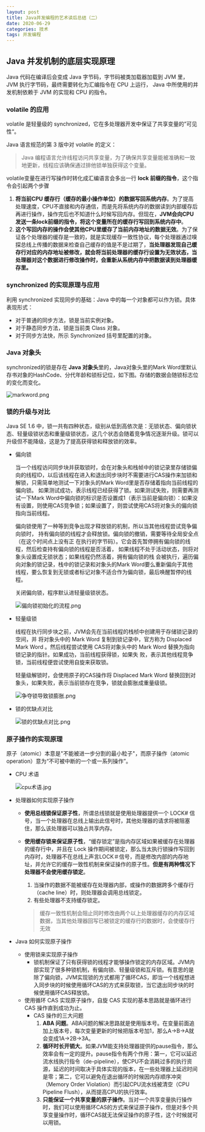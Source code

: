 ```yaml
---
layout: post
title: Java并发编程的艺术读后总结（二）
date: 2020-06-29
categories: 技术
tags: 并发编程
---
```


## Java 并发机制的底层实现原理

Java 代码在编译后会变成 Java 字节码，字节码被类加载器加载到 JVM 里，JVM 执行字节码，最终需要转化为汇编指令在 CPU 上运行， Java 中所使用的并发机制依赖于 JVM 的实现和 CPU 的指令。

### volatile 的应用

volatile 是轻量级的 synchronized，它在多处理器开发中保证了共享变量的”可见性“。

Java 语言规范的第 3 版中对 volatile 的定义：

>  Java 编程语言允许线程访问共享变量，为了确保共享变量能被准确和一致地更新，线程应该确保通过排他锁单独获得这个变量。

volatile变量在进行写操作时转化成汇编语言会多出一行 **lock 前缀的指令**，这个指令会引起两个步骤

1. **将当前CPU 缓存行（缓存的最小操作单位）的数据写回系统内存**。为了提高处理速度，CPU不直接和内存通信，而是先将系统内存的数据读到内部缓存后再进行操作，操作完后也不知道什么时候写回内存。但现在，**JVM会向CPU发送一条lock前缀的指令，将这个变量所在的缓存行写回到系统内存中**。
2. **这个写回内存的操作会使其他CPU里缓存了当前内存地址的数据无效**。为了保证各个处理器的缓存是一致的，就是实现缓存一致性协议，每个处理器通过嗅探总线上传播的数据来检查自己缓存的值是不是过期了，**当处理器发现自己缓存行对应的内存地址被修改，就会将当前处理器的缓存行设置为无效状态，当处理器对这个数据进行修改操作时，会重新从系统内存中把数据读到处理器缓存里。**

### synchronized 的实现原理与应用

利用 synchronized 实现同步的基础：Java 中的每一个对象都可以作为锁。具体表现形式：

- 对于普通的同步方法，锁是当前实例对象。
- 对于静态同步方法，锁是当前类 Class 对象。
- 对于同步方法快，所示 Synchronized 括号里配置的对象。

### Java 对象头

synchronized的锁是存在 **Java 对象头**里的，Java对象头里的Mark Word里默认存书对象的HashCode、分代年龄和锁标记位，如下图。存储的数据会随锁标志位的变化而变化。 

![markword.png](https://i.loli.net/2020/06/29/YAwX2kbJZ8FPG1E.png)

### 锁的升级与对比

Java SE 1.6 中，锁一共有四种状态，级别从低到高依次是：无锁状态、偏向锁状态、轻量级锁状态和重量级锁状态，这几个状态会随着竞争情况逐渐升级。锁可以升级但不能降级，这是为了提高获得锁和释放锁的效率。

- 偏向锁

  当一个线程访问同步块并获取锁时，会在对象头和栈帧中的锁记录里存储锁偏向的线程ID，以后该线程在进入和退出同步块时不需要进行CAS操作来加锁和解锁，只需简单地测试一下对象头的Mark Word里是否存储着指向当前线程的偏向锁。 如果测试成功，表示线程已经获得了锁。如果测试失败，则需要再测试一下Mark Word中偏向锁的标识是否设置成1（表示当前是偏向锁）：如果没有设置，则使用CAS竞争锁；如果设置了，则尝试使用CAS将对象头的偏向锁指向当前线程。

  偏向锁使用了一种等到竞争出现才释放锁的机制，所以当其他线程尝试竞争偏向锁时，
  持有偏向锁的线程才会释放锁。偏向锁的撤销，需要等待全局安全点（在这个时间点上没有正
  在执行的字节码）。它会首先暂停拥有偏向锁的线程，然后检查持有偏向锁的线程是否活着，
  如果线程不处于活动状态，则将对象头设置成无锁状态；如果线程仍然活着，拥有偏向锁的栈
  会被执行，遍历偏向对象的锁记录，栈中的锁记录和对象头的Mark Word要么重新偏向于其他
  线程，要么恢复到无锁或者标记对象不适合作为偏向锁，最后唤醒暂停的线程。

  关闭偏向锁，程序默认进轻量级锁状态。

  ![偏向锁初始化的流程.png](https://i.loli.net/2020/06/29/1EcqtwRheYdaFIp.png)

- 轻量级锁

  线程在执行同步块之前，JVM会先在当前线程的栈桢中创建用于存储锁记录的空间，并
  将对象头中的 Mark Word 复制到锁记录中，官方称为 Displaced Mark Word 。然后线程尝试使用
  CAS将对象头中的 Mark Word 替换为指向锁记录的指针。如果成功，当前线程获得锁，如果失
  败，表示其他线程竞争锁，当前线程便尝试使用自旋来获取锁。

  轻量级解锁时，会使用原子的CAS操作将 Displaced Mark Word 替换回到对象头，如果失败，表示当前锁存在竞争，锁就会膨胀成重量级锁。

  ![争夺锁导致锁膨胀.png](https://i.loli.net/2020/06/29/qNA5Ga4S9noY6Qf.png)

- 锁的优缺点对比

  ![锁的优缺点对比.png](https://i.loli.net/2020/06/29/lfSF5yHxbs7Rreo.png)

### 原子操作的实现原理

原子（atomic）本意是"不能被进一步分割的最小粒子"，而原子操作（atomic operation）意为“不可被中断的一个或一系列操作”。

- CPU 术语

  ![cpu术语.jpg](https://i.loli.net/2020/06/29/JliEqapoUtT6b8j.jpg)

- 处理器如何实现原子操作

  - **使用总线锁保证原子性**，所谓总线锁就是使用处理器提供一个 LOCK# 信号，当一个处理器在总线上输出此信号时，其他处理器的请求将被阻塞住，那么该处理器可以独占共享内存。

  - **使用缓存锁来保证原子性**，“缓存锁定”是指内存区域如果被缓存在处理器的缓存行中，并且在 Lock 操作期间被锁定，那么当太执行锁操作写回到内存时，处理器不在总线上声言LOCK＃信号，而是修改内部的内存地址，并允许它的缓存一致性机制来保证操作的原子性。**但是有两种情况下处理器不会使用缓存锁定**。

    1. 当操作的数据不能被缓存在处理器内部，或操作的数据跨多个缓存行（cache line）时，则处理器会调用总线锁定。
    2. 有些处理器不支持缓存锁定。

    > 缓存一致性机制会阻止同时修改由两个以上处理器缓存的内存区域数据，当其他处理器回写已被锁定的缓存行的数据时，会使缓存行无效

- Java 如何实现原子操作

  - 使用锁来实现原子操作
    - 锁机制保证了只有获得锁的线程才能够操作锁定的内存区域。JVM内部实现了很多种锁机制，有偏向锁、轻量级锁和互斥锁。有意思的是除了偏向锁，JVM实现锁的方式都用了循环CAS，即当一个线程想进入同步块的时候使用循环CAS的方式来获取锁，当它退出同步块的时候使用循环CAS释放锁。
  - 使用循环 CAS 实现原子操作，自旋 CAS 实现的基本思路就是循环进行 CAS 操作直到成功为止。
    - CAS 操作的三大问题
      1. **ABA 问题**。ABA问题的解决思路就是使用版本号。在变量前面追加上版本号，每次变量更新的时候把版本号加1，那么A→B→A就会变成1A→2B→3A。
      2. **循环时长开销大**。如果JVM能支持处理器提供的pause指令，那么效率会有一定的提升。pause指令有两个作用：第一，它可以延迟流水线执行指令（de-pipeline），使CPU不会消耗过多的执行资源，延迟的时间取决于具体实现的版本，在一些处理器上延迟时间是零；第二，它可以避免在退出循环的时候因内存顺序冲突（Memory Order Violation）而引起CPU流水线被清空（CPU Pipeline Flush），从而提高CPU的执行效率。
      3. **只能保证一个共享变量的原子操作**。当对一个共享变量执行操作时，我们可以使用循环CAS的方式来保证原子操作，但是对多个共享变量操作时，循环CAS就无法保证操作的原子性，这个时候就可以用锁。
